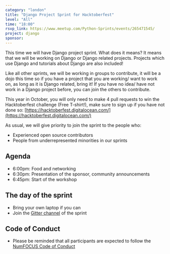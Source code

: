 ```yaml
---
category: "london"
title: "Django Project Sprint for Hacktoberfest"
level: "All"
time: "18:00"
rsvp_link: https://www.meetup.com/Python-Sprints/events/265471545/
project: django
sponsor:
---
```


This time we will have Django project sprint. What does it means? It means that we will be working on Django or Django related projects. Projects which use Django and tutorials about Django are also included!

Like all other sprints, we will be working in groups to contribute, it will be a dojo this time so if you have a project that you are working/ want to work on, as long as it is Django related, bring it! If you have no idea/ have not work in a Django project before, you can join the others to contribute.

This year in October, you will only need to make 4 pull requests to win the Hacktoberfest challenge (Free T-shirt!), make sure to sign up if you have not done so: [https://hacktoberfest.digitalocean.com/](https://hacktoberfest.digitalocean.com/)

As usual, we will give priority to join the sprint to the people who:

- Experienced open source contributors
- People from underrepresented minorities in our sprints

Agenda
------

- 6:00pm: Food and networking
- 6:30pm: Presentation of the sponsor, community announcements
- 6:45pm: Start of the workshop


The day of the sprint
---------------------

- Bring your own laptop if you can
- Join the [Gitter channel](https://gitter.im/py-sprints/django) of the sprint

Code of Conduct
---------------

- Please be reminded that all participants are expected to follow the [NumFOCUS Code of Conduct](https://numfocus.org/code-of-conduct)
